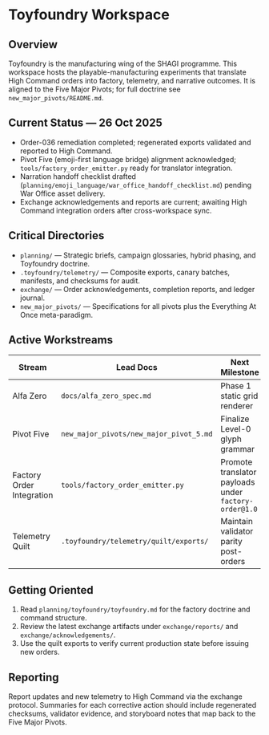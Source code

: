 # Toyfoundry Workspace

## Overview

Toyfoundry is the manufacturing wing of the SHAGI programme. This workspace hosts the playable-manufacturing experiments that translate High Command orders into factory, telemetry, and narrative outcomes. It is aligned to the Five Major Pivots; for full doctrine see `new_major_pivots/README.md`.

## Current Status — 26 Oct 2025

- Order-036 remediation completed; regenerated exports validated and reported to High Command.
- Pivot Five (emoji-first language bridge) alignment acknowledged; `tools/factory_order_emitter.py` ready for translator integration.
- Narration handoff checklist drafted (`planning/emoji_language/war_office_handoff_checklist.md`) pending War Office asset delivery.
- Exchange acknowledgements and reports are current; awaiting High Command integration orders after cross-workspace sync.

## Critical Directories

- `planning/` — Strategic briefs, campaign glossaries, hybrid phasing, and Toyfoundry doctrine.
- `.toyfoundry/telemetry/` — Composite exports, canary batches, manifests, and checksums for audit.
- `exchange/` — Order acknowledgements, completion reports, and ledger journal.
- `new_major_pivots/` — Specifications for all pivots plus the Everything At Once meta-paradigm.

## Active Workstreams

| Stream | Lead Docs | Next Milestone |
|--------|-----------|----------------|
| Alfa Zero | `docs/alfa_zero_spec.md` | Phase 1 static grid renderer |
| Pivot Five | `new_major_pivots/new_major_pivot_5.md` | Finalize Level-0 glyph grammar |
| Factory Order Integration | `tools/factory_order_emitter.py` | Promote translator payloads under `factory-order@1.0` |
| Telemetry Quilt | `.toyfoundry/telemetry/quilt/exports/` | Maintain validator parity post-orders |

## Getting Oriented

1. Read `planning/toyfoundry/toyfoundry.md` for the factory doctrine and command structure.
2. Review the latest exchange artifacts under `exchange/reports/` and `exchange/acknowledgements/`.
3. Use the quilt exports to verify current production state before issuing new orders.

## Reporting

Report updates and new telemetry to High Command via the exchange protocol. Summaries for each corrective action should include regenerated checksums, validator evidence, and storyboard notes that map back to the Five Major Pivots.
